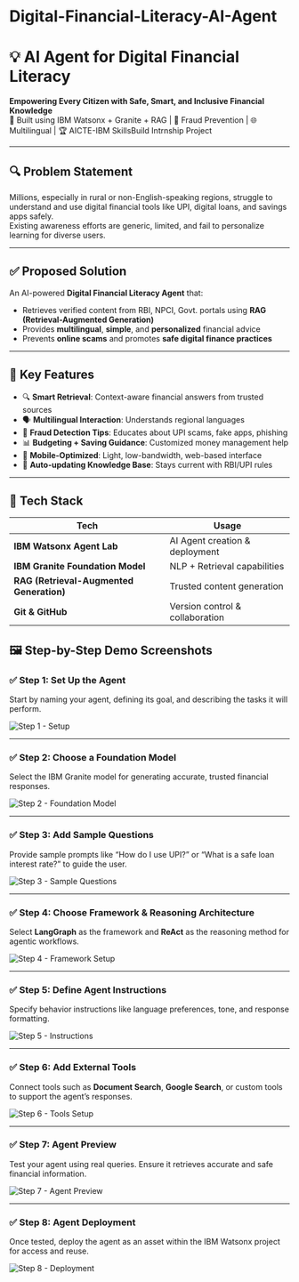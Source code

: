 # Digital-Financial-Literacy-AI-Agent
# 💡 AI Agent for Digital Financial Literacy  
**Empowering Every Citizen with Safe, Smart, and Inclusive Financial Knowledge**  
🚀 Built using IBM Watsonx + Granite + RAG | 🔐 Fraud Prevention | 🌐 Multilingual | 🏆 AICTE-IBM SkillsBuild Intrnship Project

---

## 🔍 Problem Statement

Millions, especially in rural or non-English-speaking regions, struggle to understand and use digital financial tools like UPI, digital loans, and savings apps safely.  
Existing awareness efforts are generic, limited, and fail to personalize learning for diverse users.

---

## ✅ Proposed Solution

An AI-powered **Digital Financial Literacy Agent** that:
- Retrieves verified content from RBI, NPCI, Govt. portals using **RAG (Retrieval-Augmented Generation)**
- Provides **multilingual**, **simple**, and **personalized** financial advice
- Prevents **online scams** and promotes **safe digital finance practices**

---

## 🧠 Key Features

- 🔍 **Smart Retrieval**: Context-aware financial answers from trusted sources  
- 🗣️ **Multilingual Interaction**: Understands regional languages  
- 🚫 **Fraud Detection Tips**: Educates about UPI scams, fake apps, phishing  
- 📊 **Budgeting + Saving Guidance**: Customized money management help  
- 📱 **Mobile-Optimized**: Light, low-bandwidth, web-based interface  
- 🔁 **Auto-updating Knowledge Base**: Stays current with RBI/UPI rules  

---

## 🧰 Tech Stack

| Tech | Usage |
|------|-------|
| **IBM Watsonx Agent Lab** | AI Agent creation & deployment |
| **IBM Granite Foundation Model** | NLP + Retrieval capabilities |
| **RAG (Retrieval-Augmented Generation)** | Trusted content generation |
| **Git & GitHub** | Version control & collaboration |

## 🖼️ Step-by-Step Demo Screenshots

### ✅ Step 1: Set Up the Agent  
Start by naming your agent, defining its goal, and describing the tasks it will perform.

![Step 1 - Setup](screenshots/Screenshot%202025-08-01%20163531.png?raw=true)

---

### ✅ Step 2: Choose a Foundation Model  
Select the IBM Granite model for generating accurate, trusted financial responses.

![Step 2 - Foundation Model](screenshots/Screenshot%202025-08-01%20163810.png?raw=true)

---

### ✅ Step 3: Add Sample Questions  
Provide sample prompts like “How do I use UPI?” or “What is a safe loan interest rate?” to guide the user.

![Step 3 - Sample Questions](screenshots/Screenshot%202025-08-01%20163931.png?raw=true)

---

### ✅ Step 4: Choose Framework & Reasoning Architecture  
Select **LangGraph** as the framework and **ReAct** as the reasoning method for agentic workflows.

![Step 4 - Framework Setup](screenshots/Screenshot%202025-08-01%20164229.png?raw=true)

---

### ✅ Step 5: Define Agent Instructions  
Specify behavior instructions like language preferences, tone, and response formatting.

![Step 5 - Instructions](screenshots/Screenshot%202025-08-01%20163612.png?raw=true)

---

### ✅ Step 6: Add External Tools  
Connect tools such as **Document Search**, **Google Search**, or custom tools to support the agent’s responses.

![Step 6 - Tools Setup](screenshots/Screenshot%202025-08-01%20163612.png?raw=true)

---

### ✅ Step 7: Agent Preview  
Test your agent using real queries. Ensure it retrieves accurate and safe financial information.

![Step 7 - Agent Preview](screenshots/Screenshot%202025-08-01%20163612.png?raw=true)

---

### ✅ Step 8: Agent Deployment  
Once tested, deploy the agent as an asset within the IBM Watsonx project for access and reuse.

![Step 8 - Deployment](screenshots/Screenshot%202025-08-01%20163612.png?raw=true)


